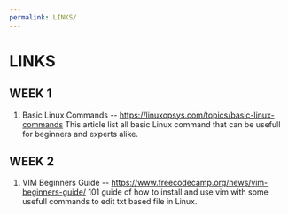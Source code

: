 ```yaml
---
permalink: LINKS/
---
```


# LINKS

## WEEK 1
1. Basic Linux Commands -- https://linuxopsys.com/topics/basic-linux-commands
This article list all basic Linux command that can be usefull for beginners and experts alike.

## WEEK 2
1. VIM Beginners Guide -- https://www.freecodecamp.org/news/vim-beginners-guide/
101 guide of how to install and use vim with some usefull commands to edit txt based file in Linux.

